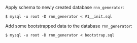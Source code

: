 Apply schema to newly created database `rnn_generator`:

```shell script
$ mysql -u root -D rnn_generator < V1__init.sql
```

Add some bootstrapped data to the database `rnn_generator`:

```shell script
$ mysql -u root -D rnn_generator < bootstrap.sql
```
